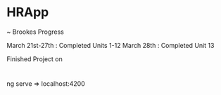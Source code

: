 # HRApp


~ Brookes Progress
  
  March 21st-27th : Completed Units 1-12
  March 28th : Completed Unit 13


Finished Project on  



# 
#
#
ng serve => localhost:4200
